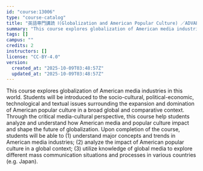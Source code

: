 ```yaml
---
id: "course:13006"
type: "course-catalog"
title: "英語専門講読 Ⅰ(Globalization and American Popular Culture) ／ADVANCED THEMATIC READING Ⅰ"
summary: "This course explores globalization of American media industries in this world. Students will be introduced to the socio-…"
tags: []
campus: ""
credits: 2
instructors: []
license: "CC-BY-4.0"
version:
  created_at: "2025-10-09T03:48:57Z"
  updated_at: "2025-10-09T03:48:57Z"
---
```

This course explores globalization of American media industries in this world. Students will be introduced to the socio-cultural, political-economic, technological and textual issues surrounding the expansion and domination of American popular culture in a broad global and comparative context. Through the critical media-cultural perspective, this course help students analyze and understand how American media and popular culture impact and shape the future of globalization. Upon completion of the course, students will be able to (1) understand major concepts and trends in American media industries; (2) analyze the impact of American popular culture in a global context; (3) utilize knowledge of global media to explore different mass communication situations and processes in various countries (e.g. Japan).
